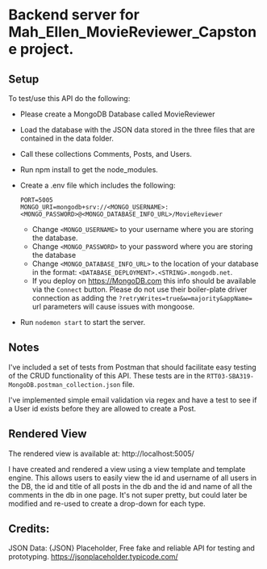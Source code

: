 # Backend server for Mah_Ellen_MovieReviewer_Capstone project.

## Setup

To test/use this API do the following:

- Please create a MongoDB Database called MovieReviewer
- Load the database with the JSON data stored in the three files that are contained in the data folder. 
- Call these collections Comments, Posts, and Users.  
- Run npm install to get the node_modules.
- Create a .env file which includes the following:
    ```
    PORT=5005
    MONGO_URI=mongodb+srv://<MONGO_USERNAME>:<MONGO_PASSWORD>@<MONGO_DATABASE_INFO_URL>/MovieReviewer
    ```
  - Change `<MONGO_USERNAME>` to your username where you are storing the database.
  - Change `<MONGO_PASSWORD>` to your password where you are storing the database
  - Change `<MONGO_DATABASE_INFO_URL>` to the location of your database in the format: `<DATABASE_DEPLOYMENT>.<STRING>.mongodb.net`.
  - If you deploy on https://MongoDB.com this info should be available via the `Connect` button.  Please do not use their boiler-plate driver connection as adding the `?retryWrites=true&w=majority&appName=` url parameters will cause issues with mongoose.

- Run `nodemon start` to start the server. 

## Notes

I've included a set of tests from Postman that should facilitate easy testing of the CRUD functionality of this API. These tests are in the `RTT03-SBA319-MongoDB.postman_collection.json` file.

I've implemented simple email validation via regex and have a test to see if a User id exists before they are allowed to create a Post.

## Rendered View

The rendered view is available at: http://localhost:5005/

I have created and rendered a view using a view template and template engine. This allows users to easily view the id and username of all users in the DB, the id and title of all posts in the db and the id and name of all the comments in the db in one page. It's not super pretty, but could later be modified and re-used to create a drop-down for each type.

## Credits:

JSON Data: {JSON} Placeholder, Free fake and reliable API for testing and prototyping. https://jsonplaceholder.typicode.com/
